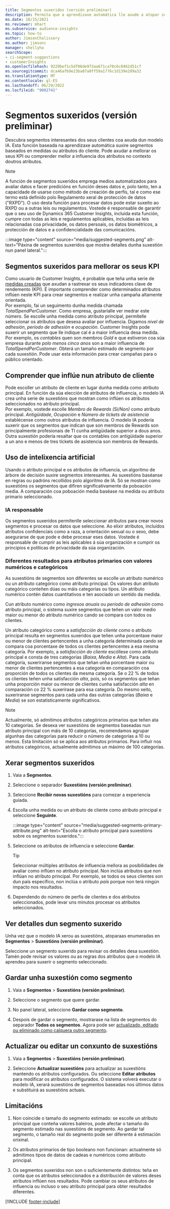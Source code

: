 ```yaml
---
title: Segmentos suxeridos (versión preliminar)
description: Permita que a aprendizaxe automática lle axude a atopar segmentos novos e interesantes baseados nos atributos do cliente.
ms.date: 10/15/2021
ms.reviewer: mhart
ms.subservice: audience-insights
ms.topic: how-to
author: JimsonChalissery
ms.author: jimsonc
manager: shellyha
searchScope:
- ci-segment-suggestions
- customerInsights
ms.openlocfilehash: 9229bef1c5df06de973aa671ca70c6c8462d51cf
ms.sourcegitcommit: dca46afb9e23ba87a0ff59a1776c1d139e209a32
ms.translationtype: MT
ms.contentlocale: gl-ES
ms.lasthandoff: 06/29/2022
ms.locfileid: "9082741"
---
```

# <a name="suggested-segments-preview"></a>Segmentos suxeridos (versión preliminar)

Descubra segmentos interesantes dos seus clientes coa axuda dun modelo IA. Esta función baseada na aprendizaxe automática suxire segmentos baseados en medidas ou atributos do cliente. Pode axudar a mellorar os seus KPI ou comprender mellor a influencia dos atributos no contexto doutros atributos. 

> [!NOTE]
> A función de segmentos suxeridos emprega medios automatizados para avaliar datos e facer predicións en función deses datos e, polo tanto, ten a capacidade de usarse como método de creación de perfís, tal e como ese termo está definido polo Regulamento xeral de protección de datos ("RXPD"). O uso desta función para procesar datos pode estar suxeito ao RXPD ou a outras leis ou regulamentos. Vostede é responsable de garantir que o seu uso de Dynamics 365 Customer Insights, incluída esta función, cumpre con todas as leis e regulamentos aplicables, incluídas as leis relacionadas coa privacidade, os datos persoais, os datos biométricos, a protección de datos e a confidencialidade das comunicacións.

:::image type="content" source="media/suggested-segments.png" alt-text="Páxina de segmentos suxeridos que mostra detalles dunha suxestión nun panel lateral.":::

## <a name="suggested-segments-to-improve-your-kpis"></a>Segmentos suxeridos para mellorar os seus KPI

Como usuario de Customer Insights, é probable que teña unha serie de [medidas creadas](measures.md) que axudan a rastrexar os seus indicadores clave de rendemento (KPI). É importante comprender como determinados atributos inflúen neste KPI para crear segmentos e realizar unha campaña altamente orientada.   
Por exemplo, fai un seguimento dunha medida chamada *TotalSpendPerCustomer*. Como empresa, gustaríalle ver medrar este número. Se escolle unha medida como atributo principal, permítelle seleccionar os atributos que desexa avaliar por influencia. Digamos *nivel de adhesión*, *período de adhesión* e *ocupación*. Customer Insights pode suxerir un segmento que lle indique cal é a maior influencia desa medida. Por exemplo, os *contables* quen son membros *Gold* e que estiveron coa súa empresa durante *polo menos cinco anos* son a maior influencia de *TotalSpendPerCustomer*. Obterá un tamaño estimado de segmento por cada suxestión. Pode usar esta información para crear campañas para o público orientado.

## <a name="understand-what-influences-a-customer-attribute"></a>Comprender que inflúe nun atributo de cliente

Pode escoller un atributo de cliente en lugar dunha medida como atributo principal. En función da súa elección de atributos de influencia, o modelo IA crea unha serie de suxestións que mostran como inflúen os atributos seleccionados no atributo principal.   
Por exemplo, vostede escolle *Membro de Rewards (Si/Non)* como atributo principal. *Antigüidade*, *Ocupación* e *Número de tíckets de asistencia* establécense como outros atributos de influencia. O modelo IA podería suxerir que os segmentos que indican que son membros de Rewards son principalmente profesionais de TI cunha antigüidade superior a dous anos. Outra suxestión podería resaltar que os contables con antigüidade superior a un ano e menos de tres tíckets de asistencia son membros de Rewards. 

## <a name="artificial-intelligence-usage"></a>Uso de intelixencia artificial

Usando o atributo principal e os atributos de influencia, un algoritmo de árbore de decisión suxire segmentos interesantes. As suxestións baséanse en regras ou padróns recollidos polo algoritmo de IA. Só se mostran como suxestións os segmentos que difiren significativamente da poboación media. A comparación coa poboación media baséase na medida ou atributo primario seleccionado.

### <a name="responsible-ai"></a>IA responsable

Os segmentos suxeridos permítenlle seleccionar atributos para crear novos segmentos e procesar os datos que seleccione. Ao elixir atributos, incluídos atributos confidenciais como a raza, a orientación sexual ou o sexo, debe asegurarse de que pode e debe procesar eses datos. Vostede é responsable de cumprir as leis aplicables á súa organización e cumprir os principios e políticas de privacidade da súa organización.

### <a name="different-results-for-primary-attributes-with-categorical-and-numeric-values"></a>Diferentes resultados para atributos primarios con valores numéricos e categóricos

As suxestións de segmentos son diferentes se escolle un atributo numérico ou un atributo categórico como atributo principal. Os valores dun atributo categórico conteñen dúas ou máis categorías ou tipos. Un atributo numérico contén datos cuantitativos e ten asociado un sentido da medida.

Cun atributo numérico como *ingresos anuais* ou *período de adhesión* como atributo principal, o sistema suxire segmentos que teñen un valor medio maior ou menor do atributo numérico cando se compara con todos os clientes.

Un atributo categórico como a *satisfacción do cliente* como o atributo principal resulta en segmentos suxeridos que teñen unha porcentaxe maior ou menor de clientes pertencentes a unha categoría determinada cando se compara coa porcentaxe de todos os clientes pertencentes a esa mesma categoría. Por exemplo, a *satisfacción do cliente* escóllese como atributo principal e consta de tres categorías (*Baixa*, *Media* e *Alta*). Para cada categoría, suxeriranse segmentos que teñan unha porcentaxe maior ou menor de clientes pertencentes a esa categoría en comparación coa proporción de todos os clientes da mesma categoría. Se o 22 % de todos os clientes teñen unha satisfacción *alta*, pois, só os segmentos que teñan unha proporción maior ou menor de clientes cunha satisfacción *alta* en comparación co 22 % suxerirase para esa categoría. Do mesmo xeito, suxeriranse segmentos para cada unha das outras categorías (*Baixa* e *Media*) se son estatisticamente significativos.

> [!NOTE]
> Actualmente, só admitimos atributos categóricos primarios que teñen ata 10 categorías. Se desexa ver suxestións de segmentos baseadas nun atributo principal con máis de 10 categorías, recomendamos agrupar algunhas das categorías para reducir o número de categorías a 10 ou menos. Esta limitación só se aplica aos atributos primarios. Para influír nos atributos categóricos, actualmente admitimos un máximo de 100 categorías.

## <a name="generate-suggested-segments"></a>Xerar segmentos suxeridos

1. Vaia a **Segmentos**.

1. Seleccione o separador **Suxestións (versión preliminar)**.

1. Seleccione **Recibir novas suxestións** para comezar a experiencia guiada.

1. Escolla unha medida ou un atributo de cliente como atributo principal e seleccione **Seguinte**.

   :::image type="content" source="media/suggested-segments-primary-attribute.png" alt-text="Escolla o atributo principal para suxestións sobre os segmentos suxeridos.":::

1. Seleccione os atributos de influencia e seleccione **Gardar**.
   
   > [!TIP]
   > Seleccionar múltiples atributos de influencia mellora as posibilidades de avaliar como inflúen no atributo principal. Non inclúa atributos que non inflúan no atributo principal. Por exemplo, se todos os seus clientes son dun país específico, non inclúa o atributo *país* porque non terá ningún impacto nos resultados.

1. Dependendo do número de perfís de clientes e dos atributos seleccionados, pode levar uns minutos procesar os atributos seleccionados. 

## <a name="view-details-of-a-suggested-segment"></a>Ver detalles dun segmento suxerido

Unha vez que o modelo IA xerou as suxestións, atoparaas enumeradas en **Segmentos** > **Suxestións (versión preliminar)**.
 
Seleccione un segmento suxerido para revisar os detalles desa suxestión. Tamén pode revisar os valores ou as regras dos atributos que o modelo IA aprendeu para suxerir o segmento seleccionado.

## <a name="save-a-suggestion-as-a-segment"></a>Gardar unha suxestión como segmento

1. Vaia a **Segmentos** > **Suxestións (versión preliminar)**.

1. Seleccione o segmento que quere gardar. 

1. No panel lateral, seleccione **Gardar como segmento**. 

1. Despois de gardar o segmento, mostrarase na lista de segmentos do separador **Todos os segmentos**. Agora pode ser [actualizado, editado ou eliminado como calquera outro segmento](segments.md).

## <a name="refresh-or-edit-a-set-of-suggestions"></a>Actualizar ou editar un conxunto de suxestións

1. Vaia a **Segmentos** > **Suxestións (versión preliminar)**.

1. Seleccione **Actualizar suxestións** para actualizar as suxestións mantendo os atributos configurados. Ou seleccione **Editar atributos** para modificar os atributos configurados. O sistema volverá executar o modelo IA, xerará suxestións de segmentos baseadas nos últimos datos e substituirá as suxestións actuais.

## <a name="limitations"></a>Limitacións

1. Non coincide o tamaño do segmento estimado: se escolle un atributo principal que conteña valores baleiros, pode afectar o tamaño do segmento estimado nas suxestións de segmento. Ao gardar tal segmento, o tamaño real do segmento pode ser diferente á estimación orixinal.
 
2. Os atributos primarios de tipo booleano non funcionan: actualmente só admitimos tipos de datos de cadeas e numéricos como atributo principal.

3. Os segmentos suxeridos non son o suficientemente distintos: teña en conta que os atributos seleccionados e a distribución de valores deses atributos inflúen nos resultados. Pode cambiar os seus atributos de influencia ou incluso o seu atributo principal para obter resultados diferentes.



[!INCLUDE [footer-include](includes/footer-banner.md)]
